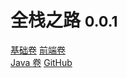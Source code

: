 # 全栈之路 <small>0.0.1</small>


[基础卷](/Java/)
[前端卷](/Java/)  
[Java 卷](/Java/)
[GitHub](https://github.com/guo-yaohua/become-a-full-stack-developer/tree/master/docs/Java)